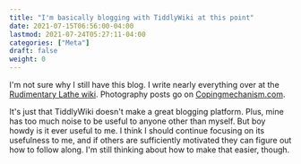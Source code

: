 ```yaml
---
title: "I'm basically blogging with TiddlyWiki at this point"
date: 2021-07-15T06:56:00-04:00
lastmod: 2021-07-24T05:27:11-04:00
categories: ["Meta"]
draft: false
weight: 0
---
```


I'm not sure why I still have this blog. I write nearly everything over at the [Rudimentary Lathe wiki](https://rudimentarylathe.wiki). Photography posts go on [Copingmechanism.com](https://copingmechanism.com).

It's just that TiddlyWiki doesn't make a great blogging platform. Plus, mine has too much noise to be useful to anyone other than myself. But boy howdy is it ever useful to me. I think I should continue focusing on its usefulness to me, and if others are sufficiently motivated they can figure out how to follow along. I'm still thinking about how to make that easier, though.

[//]: # "Exported with love from a post written in Org mode"
[//]: # "- https://github.com/kaushalmodi/ox-hugo"

